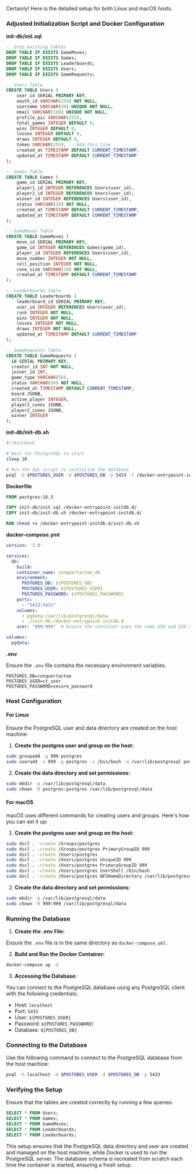 Certainly! Here is the detailed setup for both Linux and macOS hosts.

### Adjusted Initialization Script and Docker Configuration

**init-db/init.sql**

```sql
-- Drop existing tables
DROP TABLE IF EXISTS GameMoves;
DROP TABLE IF EXISTS Games;
DROP TABLE IF EXISTS Leaderboards;
DROP TABLE IF EXISTS Users;
DROP TABLE IF EXISTS GameRequests;

-- Users Table
CREATE TABLE Users (
    user_id SERIAL PRIMARY KEY,
    oauth_id VARCHAR(255) NOT NULL,
    username VARCHAR(50) UNIQUE NOT NULL,
    email VARCHAR(100) UNIQUE NOT NULL,
    profile_pic VARCHAR(255),
    total_games INTEGER DEFAULT 0,
    wins INTEGER DEFAULT 0,
    losses INTEGER DEFAULT 0,
    draws INTEGER DEFAULT 0,
    token VARCHAR(255), -- Add this line
    created_at TIMESTAMP DEFAULT CURRENT_TIMESTAMP,
    updated_at TIMESTAMP DEFAULT CURRENT_TIMESTAMP
);

-- Games Table
CREATE TABLE Games (
    game_id SERIAL PRIMARY KEY,
    player1_id INTEGER REFERENCES Users(user_id),
    player2_id INTEGER REFERENCES Users(user_id),
    winner_id INTEGER REFERENCES Users(user_id),
    status VARCHAR(20) NOT NULL,
    created_at TIMESTAMP DEFAULT CURRENT_TIMESTAMP,
    updated_at TIMESTAMP DEFAULT CURRENT_TIMESTAMP
);

-- GameMoves Table
CREATE TABLE GameMoves (
    move_id SERIAL PRIMARY KEY,
    game_id INTEGER REFERENCES Games(game_id),
    player_id INTEGER REFERENCES Users(user_id),
    move_number INTEGER NOT NULL,
    cell_position INTEGER NOT NULL,
    cone_size VARCHAR(10) NOT NULL,
    created_at TIMESTAMP DEFAULT CURRENT_TIMESTAMP
);

-- Leaderboards Table
CREATE TABLE Leaderboards (
    leaderboard_id SERIAL PRIMARY KEY,
    user_id INTEGER REFERENCES Users(user_id),
    rank INTEGER NOT NULL,
    wins INTEGER NOT NULL,
    losses INTEGER NOT NULL,
    draws INTEGER NOT NULL,
    updated_at TIMESTAMP DEFAULT CURRENT_TIMESTAMP
);

-- GameRequests Table
CREATE TABLE GameRequests (
  id SERIAL PRIMARY KEY,
  creator_id INT NOT NULL,
  joiner_id INT,
  game_type VARCHAR(50),
  status VARCHAR(50) NOT NULL,
  created_at TIMESTAMP DEFAULT CURRENT_TIMESTAMP,
  board JSONB,
  active_player INTEGER,
  player1_cones JSONB,
  player2_cones JSONB,
  winner INTEGER
);
```

**init-db/init-db.sh**

```sh
#!/bin/bash

# Wait for PostgreSQL to start
sleep 10

# Run the SQL script to initialize the database
psql -U $POSTGRES_USER -d $POSTGRES_DB -p 5433 -f /docker-entrypoint-initdb.d/init.sql
```

**Dockerfile**

```dockerfile
FROM postgres:16.3

COPY init-db/init.sql /docker-entrypoint-initdb.d/
COPY init-db/init-db.sh /docker-entrypoint-initdb.d/

RUN chmod +x /docker-entrypoint-initdb.d/init-db.sh
```

**docker-compose.yml**

```yaml
version: '3.8'

services:
  db:
    build: .
    container_name: conquertactoe_db
    environment:
      POSTGRES_DB: ${POSTGRES_DB}
      POSTGRES_USER: ${POSTGRES_USER}
      POSTGRES_PASSWORD: ${POSTGRES_PASSWORD}
    ports:
      - "5433:5432"
    volumes:
      - pgdata:/var/lib/postgresql/data
      - ./init-db:/docker-entrypoint-initdb.d
    user: "999:999"  # Ensure the container uses the same UID and GID as the postgres user on the host

volumes:
  pgdata:
```

**.env**

Ensure the `.env` file contains the necessary environment variables.

```
POSTGRES_DB=conquertactoe
POSTGRES_USER=ct_user
POSTGRES_PASSWORD=secure_password
```

### Host Configuration

#### For Linux

Ensure the PostgreSQL user and data directory are created on the host machine:

1. **Create the postgres user and group on the host:**

```sh
sudo groupadd -g 999 postgres
sudo useradd -u 999 -g postgres -s /bin/bash -d /var/lib/postgresql postgres
```

2. **Create the data directory and set permissions:**

```sh
sudo mkdir -p /var/lib/postgresql/data
sudo chown -R postgres:postgres /var/lib/postgresql/data
```

#### For macOS

macOS uses different commands for creating users and groups. Here's how you can set it up:

1. **Create the postgres user and group on the host:**

```sh
sudo dscl . -create /Groups/postgres
sudo dscl . -create /Groups/postgres PrimaryGroupID 999
sudo dscl . -create /Users/postgres
sudo dscl . -create /Users/postgres UniqueID 999
sudo dscl . -create /Users/postgres PrimaryGroupID 999
sudo dscl . -create /Users/postgres UserShell /bin/bash
sudo dscl . -create /Users/postgres NFSHomeDirectory /var/lib/postgresql
```

2. **Create the data directory and set permissions:**

```sh
sudo mkdir -p /var/lib/postgresql/data
sudo chown -R 999:999 /var/lib/postgresql/data
```

### Running the Database

1. **Create the .env File:**

Ensure the `.env` file is in the same directory as `docker-compose.yml`.

2. **Build and Run the Docker Container:**

```sh
docker-compose up -d
```

3. **Accessing the Database:**

You can connect to the PostgreSQL database using any PostgreSQL client with the following credentials:
- Host: `localhost`
- Port: `5433`
- User: `${POSTGRES_USER}`
- Password: `${POSTGRES_PASSWORD}`
- Database: `${POSTGRES_DB}`

### Connecting to the Database

Use the following command to connect to the PostgreSQL database from the host machine:

```sh
psql -h localhost -U $POSTGRES_USER -d $POSTGRES_DB -p 5433
```

### Verifying the Setup

Ensure that the tables are created correctly by running a few queries:

```sql
SELECT * FROM Users;
SELECT * FROM Games;
SELECT * FROM GameMoves;
SELECT * FROM Leaderboards;
SELECT * FROM Leaderboards;
```

This setup ensures that the PostgreSQL data directory and user are created and managed on the host machine, while Docker is used to run the PostgreSQL server. The database schema is recreated from scratch each time the container is started, ensuring a fresh setup.
